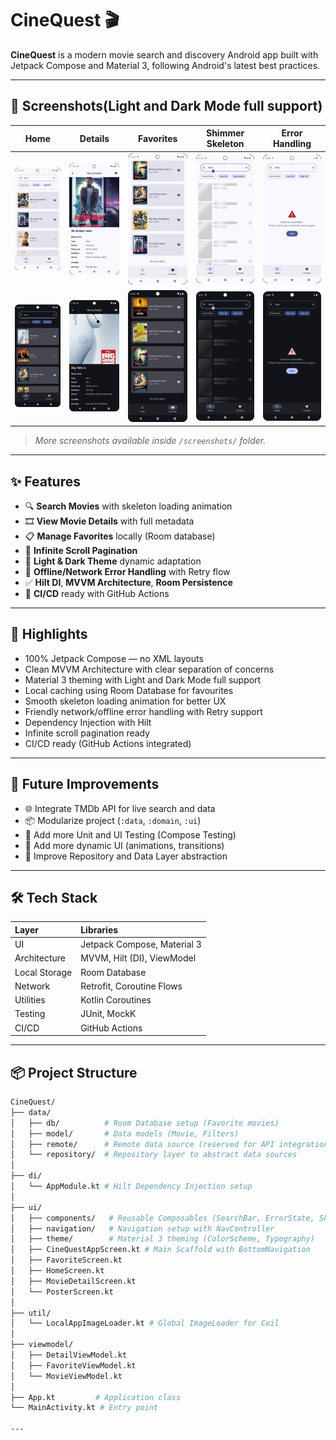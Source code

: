 # CineQuest 🎬

**CineQuest** is a modern movie search and discovery Android app built with Jetpack Compose and Material 3, following Android's latest best practices.

---

## 📱 Screenshots(Light and Dark Mode full support)
| Home | Details | Favorites | Shimmer Skeleton | Error Handling |
|:----:|:-------:|:---------:|:--------------:|:--------------:|
| ![home](screenshots/home_light.png) | ![detail](screenshots/detail_light.png) | ![favorites](screenshots/favourite_light.png) | ![error](screenshots/home_skeleton_light.png) |![error](screenshots/error_light.png) |
| ![home](screenshots/home_dark.png) | ![detail](screenshots/detail_dark.png) | ![favorites](screenshots/favourite_dark.png) | ![error](screenshots/home_skeleton_dark.png) | ![error](screenshots/error_dark.png) |
> _More screenshots available inside `/screenshots/` folder._

---

## ✨ Features

- 🔍 **Search Movies** with skeleton loading animation
- 🎞️ **View Movie Details** with full metadata
- 📋 **Manage Favorites** locally (Room database)
- 🔄 **Infinite Scroll Pagination**
- 🌙 **Light & Dark Theme** dynamic adaptation
- 🚫 **Offline/Network Error Handling** with Retry flow
- ✅ **Hilt DI**, **MVVM Architecture**, **Room Persistence**
- 🚀 **CI/CD** ready with GitHub Actions

---

## 🎨 Highlights

- 100% Jetpack Compose — no XML layouts
- Clean MVVM Architecture with clear separation of concerns
- Material 3 theming with Light and Dark Mode full support
- Local caching using Room Database for favourites
- Smooth skeleton loading animation for better UX
- Friendly network/offline error handling with Retry support
- Dependency Injection with Hilt
- Infinite scroll pagination ready
- CI/CD ready (GitHub Actions integrated)

---

## 🎯 Future Improvements

- 🌐 Integrate TMDb API for live search and data
- 📦 Modularize project (`:data`, `:domain`, `:ui`)
- 🧪 Add more Unit and UI Testing (Compose Testing)
- 📸 Add more dynamic UI (animations, transitions)
- 🧹 Improve Repository and Data Layer abstraction

---

## 🛠️ Tech Stack

| Layer | Libraries |
|:------|:----------|
| UI | Jetpack Compose, Material 3 |
| Architecture | MVVM, Hilt (DI), ViewModel |
| Local Storage | Room Database |
| Network | Retrofit, Coroutine Flows |
| Utilities | Kotlin Coroutines |
| Testing | JUnit, MockK |
| CI/CD | GitHub Actions |

---

## 📦 Project Structure

```bash
CineQuest/
├── data/
│   ├── db/          # Room Database setup (Favorite movies)
│   ├── model/       # Data models (Movie, Filters)
│   ├── remote/      # Remote data source (reserved for API integration)
│   └── repository/  # Repository layer to abstract data sources
│
├── di/
│   └── AppModule.kt # Hilt Dependency Injection setup
│
├── ui/
│   ├── components/   # Reusable Composables (SearchBar, ErrorState, Skeletons)
│   ├── navigation/   # Navigation setup with NavController
│   ├── theme/        # Material 3 theming (ColorScheme, Typography)
│   ├── CineQuestAppScreen.kt # Main Scaffold with BottomNavigation
│   ├── FavoriteScreen.kt
│   ├── HomeScreen.kt
│   ├── MovieDetailScreen.kt
│   └── PosterScreen.kt
│
├── util/
│   └── LocalAppImageLoader.kt # Global ImageLoader for Coil
│
├── viewmodel/
│   ├── DetailViewModel.kt
│   ├── FavoriteViewModel.kt
│   └── MovieViewModel.kt
│
├── App.kt         # Application class
└── MainActivity.kt # Entry point

---


